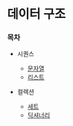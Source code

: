 # 데이터 구조

### 목차

- 시퀀스
  - [문자열](string.md)
  - [리스트](list.md)

- 컬렉션
  - [세트](set.md)
  - [딕셔너리](dictionary.md)